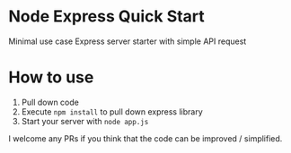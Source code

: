 # Node Express Quick Start
Minimal use case Express server starter with simple API request

# How to use
1. Pull down code
2. Execute `npm install` to pull down express library
3. Start your server with `node app.js`

I welcome any PRs if you think that the code can be improved / simplified.  
